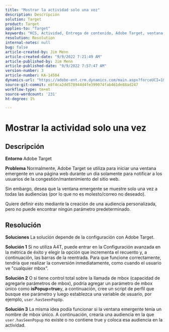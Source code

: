 ```yaml
---
title: "Mostrar la actividad solo una vez"
description: Descripción
solution: Target
product: Target
applies-to: "Target"
keywords: "KCS, Actividad, Entrega de contenido, Adobe Target, ventana emergente, página web, mostrar, una vez"
resolution: Resolution
internal-notes: null
bug: false
article-created-by: Jim Menn
article-created-date: "9/9/2022 7:21:49 AM"
article-published-by: Jim Menn
article-published-date: "9/9/2022 7:57:47 AM"
version-number: 3
article-number: KA-14504
dynamics-url: "https://adobe-ent.crm.dynamics.com/main.aspx?forceUCI=1&pagetype=entityrecord&etn=knowledgearticle&id=da1c420f-1030-ed11-9db1-0022480866ad"
source-git-commit: e8f4ca2dd578944d4fe399074fab461de88ad247
workflow-type: tm+mt
source-wordcount: '231'
ht-degree: 1%

---
```


# Mostrar la actividad solo una vez

## Descripción


<b>Entorno</b>
Adobe Target

<b>Problema</b>
Normalmente, Adobe Target se utiliza para iniciar una ventana emergente en una página web durante un día solamente para notificar a los usuarios de la congestión/mantenimiento del sitio web.

Sin embargo, desea que la ventana emergente se muestre solo una vez a todas las audiencias (por lo que no es molesto/correo no deseado).

Quiere definir esto mediante la creación de una audiencia personalizada, pero no puede encontrar ningún parámetro predeterminado.


## Resolución


<b>Soluciones</b>
La solución depende de la configuración con Adobe Target.

<b>Solución 1</b>
Si no utiliza A4T, puede entrar en la Configuración avanzada en la métrica de éxito y elegir la opción que incrementa el recuento y, a continuación, las barras de la reentrada. Para que funcione correctamente, tendría que realizar la conversión inmediatamente, como cuando el usuario ve &quot;cualquier mbox&quot;.

<b>Solución 2</b>
O si tiene control total sobre la llamada de mbox (capacidad de agregarle parámetros de mbox), podría agregar un parámetro de mbox único como <b>isPopup=true</b>y, a continuación, cree un script de perfil que busque ese parámetro y luego establezca una variable de usuario, por ejemplo, `user.hasSeenPopUp`.

<b>Solución 3</b>
La misma idea podía funcionar si la ventana emergente tenía un nombre de mbox único.
A continuación, crearía una audiencia en la que `user.hasSeenPopup` no existe o no contiene true y coloca esa audiencia en la actividad.
